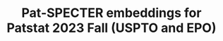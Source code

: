 ---
citation: '@data{3.ES5ZSC_2024,

  author = {Rose, Michael and Buunk, Erik and Erhardt, Sebastian and Ghosh, Mainak
  and Li, Cheng and Harhoff, Dietmar},

  publisher = {Edmond},

  title = {{Pat-SPECTER embeddings for Patstat 2023 Fall (USPTO and EPO)}},

  year = {2024},

  version = {V1},

  doi = {10.17617/3.ES5ZSC},

  url = {https://doi.org/10.17617/3.ES5ZSC}

  }'
contributors:
- Michael Rose
- Erik Buunk
- Sebastian Erhardt
- Mainak Ghosh
- Cheng Li
- Dietmar Harhoff
cost: none
description: Pat-SPECTER embeddings at the Patstat family level (using one representative
  family member) based on Patstat Fall 2023
documentation: https://edmond.mpg.de/dataset.xhtml?persistentId=doi:10.17617/3.ES5ZSC
doi: 10.17617/3.ES5ZSC
last_edit: Wed, 18 Dec 2024 12:48:02 GMT
location: https://edmond.mpg.de/dataset.xhtml?persistentId=doi:10.17617/3.ES5ZSC
maintained_by: erik.buunk@ip.mpg.de
open_access: 'TRUE'
related_projects: {}
slug: pat-specter
size: 17.3GB + 40.7GB
tags:
- patents
- embeddings
- Pat-SPECTER
timeframe: until 2023-10
title: Pat-SPECTER embeddings for Patstat 2023 Fall (USPTO and EPO)
uuid: 78ea4cfc-eccd-476f-a3d0-8bb9f7c77545
---